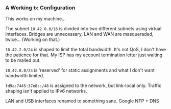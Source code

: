 
### A Working `tc` Configuration

This works on my machine... 

The subnet `10.42.0.0/16` is divided into two different subnets using virtual 
interfaces. Bridges are unnecessary, LAN and WAN are masqueraded, twice...
(Working on that.)

`10.42.2.0/24` is shaped to limit the total bandwidth. It's not QoS, 
I don't have the patience for that. My ISP has my account termination letter 
just waiting to be mailed out.

`10.42.0.0/24` is 'reserved' for static assignments and what I don't want 
bandwidth limited.

`fd9a:7445:37e8::/48` is assigned to the network, but link-local only. 
Traffic shaping isn't applied to IPv6 networks.

LAN and USB interfaces renamed to something sane.
Google NTP + DNS
